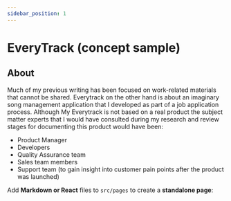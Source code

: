 ```yaml
---
sidebar_position: 1
---
```


# EveryTrack (concept sample)

## About

Much of my previous writing has been focused on work-related materials that cannot be shared. Everytrack on the other hand is about an imaginary song management application that I developed as part of a job application process. Although My Everytrack is not based on a real product the subject matter experts that I would have consulted during my research and review stages for documenting this product would have been:

- Product Manager
- Developers
- Quality Assurance team
- Sales team members
- Support team (to gain insight into customer pain points after the product was launched)


Add **Markdown or React** files to `src/pages` to create a **standalone page**: